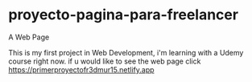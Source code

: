 # proyecto-pagina-para-freelancer
A Web Page

This is my first project in Web Development, i'm learning with a Udemy course right now.
if u would like to see the web page click https://primerproyectofr3dmur15.netlify.app
